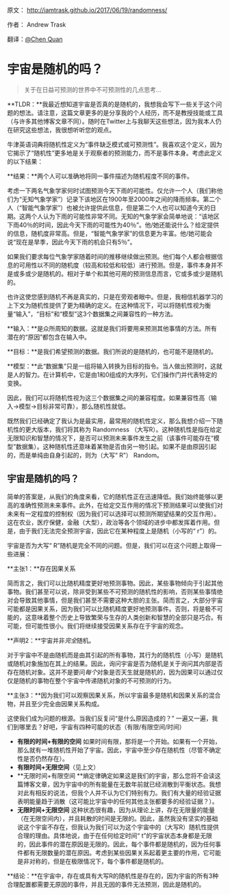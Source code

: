 原文： http://iamtrask.github.io/2017/06/19/randomness/

作者： Andrew Trask 

翻译：[@Chen Quan](https://github.com/chenquan )



# 宇宙是随机的吗？

> 关于在日益可预测的世界中不可预测性的几点思考...

**TLDR：**我最近想知道宇宙是否真的是随机的，我想我会写下一些关于这个问题的想法。请注意，这篇文章更多的是分享我的个人经历，而不是教授技能或工具（与许多其他博客文章不同）。随时在Twitter上与我聊天这些想法，因为我本人仍在研究这些想法，我很想听听您的观点。



牛津英语词典将随机性定义为“事件缺乏模式或可预测性”。我喜欢这个定义，因为它揭示了“随机性”更多地是关于观察者的预测能力，而不是事件本身。考虑此定义的以下结果：

**结果：**两个人可以准确地将同一事件描述为随机程度不同的事件。

考虑一下两名气象学家何时试图预测今天下雨的可能性。仅允许一个人（我们称他们为“无知气象学家”）记录下该地区在1900年至2000年之间的降雨频率。第二个人（“智能气象学家”）也被允许提供此信息，但是第二个人也可以知道今天的日期。这两个人认为下雨的可能性非常不同。无知的气象学家会简单地说：“该地区下雨40％的时间，因此今天下雨的可能性为40％”。他/她还能说什么？给定提供的信息，随机度非常高。但是，“智能气象学家”的信息更为丰富。他/她可能会说“现在是旱季，因此今天下雨的机会只有5％”。

如果我们要求每位气象学家随着时间的推移继续做出预测。他们每个人都会根据信息的可用性以不同的随机度（较高和较低和较低）进行预测。但是，事件本身并不是或多或少是随机的。相对于单个和其他可用的预测信息而言，它或多或少是随机的。

也许这使您感到随机不再是真实的，只是在旁观者眼中。但是，我相信机器学习的上下文为随机性提供了更为精确的定义。在这种情况下，可以将随机性视为衡量“输入”，“目标”和“模型”这3个数据集之间兼容性的一种方法。

**输入：**是众所周知的数据。这就是我们将要用来预测其他事情的方法。所有潜在的“原因”都包含在输入中。

**目标：**是我们希望预测的数据。我们所说的是随机的，也可能不是随机的。

**模型：**此“数据集”只是一组将输入转换为目标的指令。当人做出预测时，这就是人的智力。在计算机中，它是由1和0组成的大序列，它们操作门并代表特定的变换。

因此，我们可以将随机性视为这三个数据集之间的兼容程度。如果兼容性高（输入->模型->目标非常可靠），那么随机性就低。

既然我们已经确定了我认为是最实用，最常用的随机性定义，那么我想介绍一下随机性的更大版本，我们将其称为 Randomness （大写R）。这种随机性是指在给定无限知识和智慧的情况下，是否可以预测未来事件发生之前（该事件可能存在“模型”数据集）。这种随机性还意味着某物是否由另一物引起。如果不是由原因引起的，而是单纯由自身引起的，则为（大写“ R”） Random。

## 宇宙是随机的吗？

简单的答案是，从我们的角度来看，它的随机性正在迅速降低。我们始终能够以更高的准确性预测未来事件。此外，在给定交互作用的情况下预测结果可以使我们对未来有一定程度的控制权（因为我们可以选择可以预测所期望结果的交互作用）。这在农业，医疗保健，金融（大型），政治等各个领域的进步中都发挥着作用。但是，由于我们无法完全预测宇宙，因此它在某种程度上是随机（小写的“ r”）的。

宇宙是否为大写“ R”随机是完全不同的问题。但是，我们可以在这个问题上取得一些进展：

**主张1：**存在因果关系

简而言之，我们可以比随机精度更好地预测事物。因此，某些事物倾向于引起其他事物。我们甚至可以说，除非受到某些不可预测的随机性的影响，否则某些事情绝对会导致其他事情，但是我们甚至不需要这种大胆的主张。简而言之，大部分宇宙可能都是因果关系，因为我们可以比随机精度更好地预测事件。否则，将是极不可能的，这意味着整个历史上导致繁荣与生存的人类创新和智慧的全部只是巧合。有可能，但可能性很小。我们将继续接受因果关系存在于宇宙的观念。

**声明2：**宇宙并非*完全*随机。

对于宇宙中不是由随机而是由其引起的所有事物，其行为的随机性（小写）是随机或随机对象施加在其上的结果。因此，询问宇宙是否为随机是关于询问其内部是否存在随机对象。这并不是要问*每个*对象是否天生就是随机的，因为因果可以通过仅仅是随机的事物在整个宇宙中传递随机对象的不可预测的行为。

**主张3：**因为我们可以观察因果关系，所以宇宙最多是随机和因果关系的混合物，并且至少完全由因果关系构成。

这使我们成为问题的根源。当我们反复问“是什么原因造成的？” 一遍又一遍，我们到哪里去？好吧，宇宙有四种可能的状态（有限/有限空间/时间）

- **有限的时间+有限的空间** 如果时间有限，那将是一个开始。如果有一个开始，那么就有一堆随机性开始了宇宙。因此，宇宙中至少存在随机性（尽管不确定性是否仍然存在）。
- **有限时间+无限空间**（见上文）
- **无限时间+有限空间 **熵定律确定如果这是我们的宇宙，那么您将不会读这篇博客文章，因为宇宙中的所有能量在无数年前就已经消散到平衡状态。我想对此有相反的说法，但我个人并不认为它们特别有力。我们有大量的经验证据表明能量趋于消散（这可能比宇宙中的任何其他主张都要多的经验证据？）。
- **无限时间+无限空间** 这种状态很有趣，因为从理论上讲，存在无限量的能量（在无限空间内），并且耗散的时间是无限的。因此，虽然我没有坚实的基础说这个宇宙不存在，但我认为我们可以为这个宇宙中的（大写R）随机性提供合理的理由。具体地说，由于在任何给定时间“ t”的宇宙状态本身都是无限的，因此事件的潜在原因是无限的。因此，每个事件都是随机的，因为任何事件都有无限数量的潜在原因。考虑到某些因果关系起着更主要的作用，它可能是非对称的，但是在极限情况下，每个事件都是随机的。

**结论：**在宇宙中，存在或具有大写R的随机性是存在的，因为宇宙的所有3种合理配置都需要无原因的事件，并且无因的事件无法预测，因此是随机的。